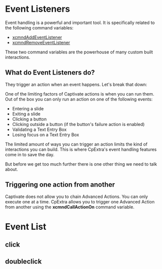 # Event Listeners
Event handling is a powerful and important tool. It is specifically related to the following command variables:

- [xcmndAddEventListener](../command-variables.html#xcmndAddEventListener)
- [xcmndRemoveEventListener](../command-variables.html#xcmndRemoveEventListener)

These two command variables are the powerhouse of many custom built interactions.

## What do Event Listeners do?
They trigger an action when an event happens. Let's break that down:

One of the limiting factors of Captivate actions is when you can run them. Out of the box you can only run an action on one of the following events:

- Entering a slide
- Exiting a slide
- Clicking a button
- Clicking outside a button (if the button's failure action is enabled)
- Validating a Text Entry Box
- Losing focus on a Text Entry Box

The limited amount of ways you can trigger an action limits the kind of interactions you can build. This is where CpExtra's event handling features come in to save the day.

But before we get too much further there is one other thing we need to talk about.

## Triggering one action from another
Captivate does not allow you to chain Advanced Actions. You can only execute one at a time. CpExtra allows you to trigger one Advanced Action from another using the **xcmndCallActionOn** command variable.

# Event List

## click

## doubleclick